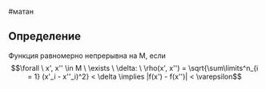 #матан 
## Определение
Функция равномерно непрерывна на M, если $$\forall \ x', x'' \in M \ \exists \ \delta: \ \rho(x', x'') = \sqrt{\sum\limits^n_{i = 1} (x'_i - x''_i)^2} < \delta \implies |f(x') - f(x'')| < \varepsilon$$
